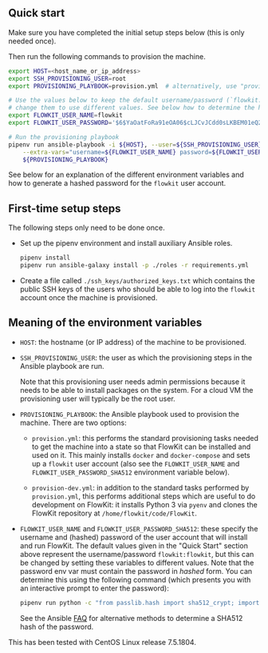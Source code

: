 ## Quick start

Make sure you have completed the initial setup steps below (this is only needed once).

Then run the following commands to provision the machine.
```bash
export HOST=<host_name_or_ip_address>
export SSH_PROVISIONING_USER=root
export PROVISIONING_PLAYBOOK=provision.yml  # alternatively, use "provision-dev.yml"

# Use the values below to keep the default username/password (`flowkit:flowkit`), or
# change them to use different values. See below how to determine the hashed password.
export FLOWKIT_USER_NAME=flowkit
export FLOWKIT_USER_PASSWORD='$6$YaOatFoRa91eOA06$cLJCvJCdd0sLKBEM01eQ2wJ7ZKkTZJz.YWGFK5r0bs4yqiwAz1Lw9pmExiS.PPBBJv13cuBpiHYU88ThX4TeG/'

# Run the provisioning playbook
pipenv run ansible-playbook -i ${HOST}, --user=${SSH_PROVISIONING_USER} \
    --extra-vars="username=${FLOWKIT_USER_NAME} password=${FLOWKIT_USER_PASSWORD_SHA512}" \
    ${PROVISIONING_PLAYBOOK}
```

See below for an explanation of the different environment variables and how to generate
a hashed password for the `flowkit` user account.

## First-time setup steps

The following steps only need to be done once.

- Set up the pipenv environment and install auxiliary Ansible roles.
  ```bash
  pipenv install
  pipenv run ansible-galaxy install -p ./roles -r requirements.yml
  ```

- Create a file called `./ssh_keys/authorized_keys.txt` which contains the public
  SSH keys of the users who should be able to log into the `flowkit` account
  once the machine is provisioned.

## Meaning of the environment variables

- `HOST`: the hostname (or IP address) of the machine to be provisioned.

- `SSH_PROVISIONING_USER`: the user as which the provisioning steps in the Ansible playbook are run.

  Note that this provisioning user needs admin permissions because it needs to be able to
  install packages on the system. For a cloud VM the provisioning user will
  typically be the root user.

- `PROVISIONING_PLAYBOOK`: the Ansible playbook used to provision the machine. There are two options:

   - `provision.yml`: this performs the standard provisioning tasks needed to get the machine into a state
     so that FlowKit can be installed and used on it. This mainly installs `docker` and `docker-compose`
     and sets up  a `flowkit` user account (also see the `FLOWKIT_USER_NAME` and `FLOWKIT_USER_PASSWORD_SHA512`
     environment variable below).

   - `provision-dev.yml`: in addition to the standard tasks performed by `provision.yml`, this performs
     additional steps which are useful to do development on FlowKit: it installs Python 3 via `pyenv`
     and clones the FlowKit repository at `/home/flowkit/code/FlowKit`.

- `FLOWKIT_USER_NAME` and `FLOWKIT_USER_PASSWORD_SHA512`: these specify the username and (hashed) password
   of the user account that will install and run FlowKit. The default values given in the "Quick Start"
   section above represent the username/password `flowkit:flowkit`, but this can be changed by setting these
   variables to different values. Note that the password env var must contain the password in _hashed_ form.
   You can determine this using the following command (which presents you with an interactive prompt to enter the password):
   ```bash
   pipenv run python -c "from passlib.hash import sha512_crypt; import getpass; print(sha512_crypt.using(rounds=5000).hash(getpass.getpass()))"
   ```
   See the Ansible
   [FAQ](https://docs.ansible.com/ansible/latest/reference_appendices/faq.html#how-do-i-generate-crypted-passwords-for-the-user-module)
   for alternative methods to determine a SHA512 hash of the password.

This has been tested with CentOS Linux release 7.5.1804.
